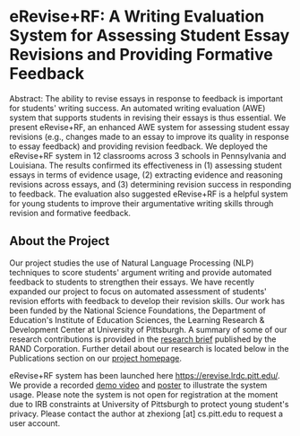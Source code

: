 # eRevise+RF: A Writing Evaluation System for Assessing Student Essay Revisions and Providing Formative Feedback

Abstract: The ability to revise essays in response to feedback is important for students' writing success. An automated writing evaluation (AWE) system that supports students in revising their essays is thus essential. We present eRevise+RF, an enhanced AWE system for assessing student essay revisions (e.g., changes made to an essay to improve its quality in response to essay feedback) and providing revision feedback. We deployed the eRevise+RF system in 12 classrooms across 3 schools in Pennsylvania and Louisiana. The results confirmed its effectiveness in (1) assessing student essays in terms of evidence usage, (2) extracting evidence and reasoning revisions across essays, and (3) determining revision success in responding to feedback. 
The evaluation also suggested eRevise+RF is a helpful system for young students to improve their argumentative writing skills through revision and formative feedback.

## About the Project
Our project studies the use of Natural Language Processing (NLP) techniques to score students' argument writing and provide automated feedback to students to strengthen their essays. We have recently expanded our project to focus on automated assessment of students' revision efforts with feedback to develop their revision skills. Our work has been funded by the National Science Foundations, the Department of Education's Institute of Education Sciences, the Learning Research & Development Center at University of Pittsburgh. A summary of some of our research contributions is provided in the [research brief](https://www.rand.org/pubs/research_briefs/RBA1062-1.html) published by the RAND Corporation. Further detail about our research is located below in the Publications section on our [project homepage](https://sites.google.com/view/erevise).

eRevise+RF system has been launched here https://erevise.lrdc.pitt.edu/. We provide a recorded [demo video](https://youtu.be/AOyd7sVHRwg?feature=shared) and [poster](https://drive.google.com/file/d/1DvZ5QeaLAkk_G_36Pq_duAyc22DDmbZB/view) to illustrate the system usage. Please note the system is not open for registration at the moment due to IRB constraints at University of Pittsburgh to protect young student's privacy. Please contact the author at zhexiong [at] cs.pitt.edu to request a user account.




